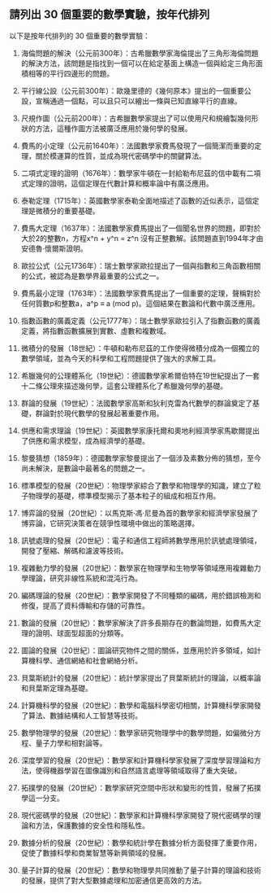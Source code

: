## 請列出 30 個重要的數學實驗，按年代排列

以下是按年代排列的 30 個重要的數學實驗：

1. 海倫問題的解決（公元前300年）：古希臘數學家海倫提出了三角形海倫問題的解決方法，該問題是指找到一個可以在給定基面上構造一個與給定三角形面積相等的平行四邊形的問題。

2. 平行線公設（公元前300年）：歐幾里德的《幾何原本》提出的一個重要公設，宣稱通過一個點，可以且只可以繪出一條與已知直線平行的直線。

3. 尺規作圖（公元前200年）：古希臘數學家提出了可以使用尺和規繪製幾何形狀的方法，這種作圖方法被廣泛應用於幾何學的發展。

4. 費馬的小定理（公元前1640年）：法國數學家費馬發現了一個簡潔而重要的定理，關於模運算的性質，並成為現代密碼學中的關鍵算法。

5. 二項式定理的證明（1676年）：數學家牛頓在一封給勒布尼茲的信中載有二項式定理的證明，這個定理在代數計算和概率論中有廣泛應用。

6. 泰勒定理（1715年）：英國數學家泰勒全面地描述了函數的近似表示，這個定理是微積分的重要基礎。

7. 費馬大定理（1637年）：法國數學家費馬提出了一個聞名世界的問題，即對於大於2的整數n，方程x^n + y^n = z^n 沒有正整數解。該問題直到1994年才由安德魯·懷爾斯證明。

8. 歐拉公式（公元1736年）：瑞士數學家歐拉提出了一個與指數和三角函數相關的公式，被認為是數學界最重要的公式之一。

9. 費馬最小定理（1763年）：法國數學家費馬提出了一個重要的定理，聲稱對於任何質數p和整數a，a^p ≡ a (mod p)。這個結果在數論和代數中廣泛應用。

10. 指數函數的廣義定義（公元1777年）：瑞士數學家歐拉引入了指數函數的廣義定義，將指數函數擴展到實數、虛數和複數域。

11. 微積分的發展（18世紀）：牛頓和勒布尼茲的工作使得微積分成為一個獨立的數學領域，並為今天的科學和工程問題提供了強大的求解工具。

12. 希臘幾何的公理體系化（19世紀）：德國數學家希爾伯特在19世紀提出了一套十二條公理來描述幾何學，這套公理體系化了希臘幾何學的基礎。

13. 群論的發展（19世紀）：法國數學家高斯和狄利克雷為代數學的群論奠定了基礎，群論對於現代數學的發展起著重要作用。

14. 供應和需求理論（19世紀）：英國數學家康托爾和奧地利經濟學家馬歇爾提出了供應和需求模型，成為經濟學的基礎。

15. 黎曼猜想（1859年）：德國數學家黎曼提出了一個涉及素數分佈的猜想，至今尚未解決，是數論中最著名的問題之一。

16. 標準模型的發展（20世紀）：物理學家綜合了數學和物理學的知識，建立了粒子物理學的基礎，標準模型揭示了基本粒子的組成和相互作用。

17. 博弈論的發展（20世紀）：以馬克斯·馮·尼曼為首的數學家和經濟學家發展了博弈論，它研究決策者在競爭性環境中做出的策略選擇。

18. 訊號處理的發展（20世紀）：電子和通信工程師將數學應用於訊號處理領域，開發了壓縮、解碼和濾波等技術。

19. 複雜動力學的發展（20世紀）：數學家在物理學和生物學等領域應用複雜動力學理論，研究非線性系統和混沌行為。

20. 編碼理論的發展（20世紀）：數學家開發了不同種類的編碼，用於錯誤檢測和修復，提高了資料傳輸和存儲的可靠性。

21. 數論的發展（20世紀）：數學家解決了許多長期存在的數論問題，如費馬大定理的證明、球面型超面的分類等。

22. 圖論的發展（20世紀）：圖論研究物件之間的關係，並應用於許多領域，如計算機科學、通信網絡和社會網絡分析。

23. 貝葉斯統計的發展（20世紀）：統計學家提出了貝葉斯統計的理論，以概率論和貝葉斯定理為基礎。

24. 計算機科學的發展（20世紀）：數學和電腦科學密切相關，計算機科學家開發了算法、數據結構和人工智慧等技術。

25. 數學物理學的發展（20世紀）：數學家研究物理學中的數學問題，如偏微分方程、量子力學和相對論等。

26. 深度學習的發展（20世紀）：數學家和計算機科學家發展了深度學習理論和方法，使得機器學習在圖像識別和自然語言處理等領域取得了重大突破。

27. 拓撲學的發展（20世紀）：數學家研究空間中形狀和變形的性質，發展了拓撲學這一分支。

28. 現代密碼學的發展（20世紀）：數學家和計算機科學家開發了現代密碼學的理論和方法，保護數據的安全性和隱私性。

29. 數據分析的發展（20世紀）：數學和統計學在數據分析方面發揮了重要作用，促使了數據科學和商業智慧等新興領域的發展。

30. 量子計算的發展（20世紀）：數學和物理學共同推動了量子計算的理論和技術的發展，提供了對大型數據處理和加密通信更高效的方法。